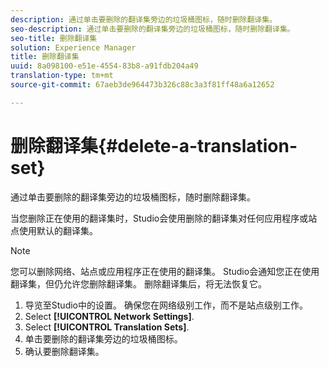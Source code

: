 ```yaml
---
description: 通过单击要删除的翻译集旁边的垃圾桶图标，随时删除翻译集。
seo-description: 通过单击要删除的翻译集旁边的垃圾桶图标，随时删除翻译集。
seo-title: 删除翻译集
solution: Experience Manager
title: 删除翻译集
uuid: 8a098100-e51e-4554-83b8-a91fdb204a49
translation-type: tm+mt
source-git-commit: 67aeb3de964473b326c88c3a3f81ff48a6a12652

---
```



# 删除翻译集{#delete-a-translation-set}

通过单击要删除的翻译集旁边的垃圾桶图标，随时删除翻译集。

当您删除正在使用的翻译集时，Studio会使用删除的翻译集对任何应用程序或站点使用默认的翻译集。

>[!NOTE]
>
>您可以删除网络、站点或应用程序正在使用的翻译集。 Studio会通知您正在使用翻译集，但仍允许您删除翻译集。 删除翻译集后，将无法恢复它。

1. 导览至Studio中的设置。 确保您在网络级别工作，而不是站点级别工作。
1. Select **[!UICONTROL Network Settings]**.
1. Select **[!UICONTROL Translation Sets]**.
1. 单击要删除的翻译集旁边的垃圾桶图标。
1. 确认要删除翻译集。
